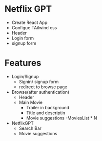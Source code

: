 # Netflix GPT
- Create React App
- Configue TAilwind css
- Header
- Login form
- signup form


# Features
- Login/Signup
  - Signin/ signup  form
  - redirect to browse page
- Browse(after authentication)
  - Header
  - Main Movie
    - Trailer in background
    - Title and descriptin 
    - Movie suggestions
      -MoviesList * N
- NetflixGPT
  - Search Bar
  - Movie suggestions